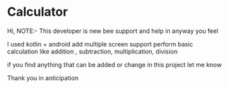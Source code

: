 # Calculator
Hi,
NOTE:- This developer is new bee support and help in anyway you feel 

I used  kotlin + android
add multiple screen support
perform basic calculation like addition , subtraction, multiplication, division

if you find anything that can be added or change in this project let me know 

Thank you in anticipation
